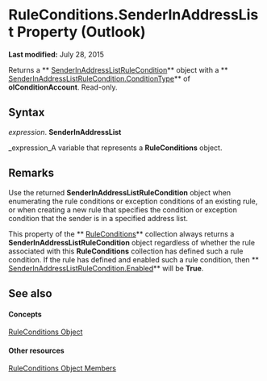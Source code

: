 
# RuleConditions.SenderInAddressList Property (Outlook)

 **Last modified:** July 28, 2015

Returns a  ** [SenderInAddressListRuleCondition](c43aa055-8d4f-e264-07dd-4c5519faf1c7.md)** object with a ** [SenderInAddressListRuleCondition.ConditionType](5fe088d2-a1d4-c516-1085-57699774bb1d.md)** of **olConditionAccount**. Read-only.

## Syntax

 _expression_. **SenderInAddressList**

 _expression_A variable that represents a  **RuleConditions** object.


## Remarks

Use the returned  **SenderInAddressListRuleCondition** object when enumerating the rule conditions or exception conditions of an existing rule, or when creating a new rule that specifies the condition or exception condition that the sender is in a specified address list.

This property of the  ** [RuleConditions](e8e9a05a-b36b-add2-b294-8cdc5a97e119.md)** collection always returns a **SenderInAddressListRuleCondition** object regardless of whether the rule associated with this **RuleConditions** collection has defined such a rule condition. If the rule has defined and enabled such a rule condition, then ** [SenderInAddressListRuleCondition.Enabled](8c3f9e08-d803-9f19-9607-61c6f4ac1418.md)** will be **True**.


## See also


#### Concepts


 [RuleConditions Object](e8e9a05a-b36b-add2-b294-8cdc5a97e119.md)
#### Other resources


 [RuleConditions Object Members](b2af6ebf-f9f8-8106-20a3-1725c3b78174.md)
